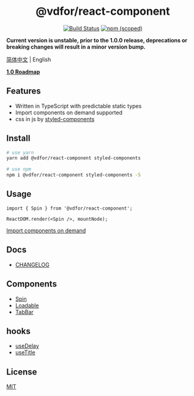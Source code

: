 <h1 align='center'>@vdfor/react-component</h1>

<div align='center'>

[![Build Status](https://travis-ci.org/vdfor/react-component.svg?branch=master)](https://travis-ci.org/vdfor/react-component)
[![npm (scoped)](https://img.shields.io/npm/v/@vdfor/react-component.svg)](https://www.npmjs.com/package/@vdfor/react-component)

</div>

**Current version is unstable, prior to the 1.0.0 release, deprecations or breaking changes will result in a minor version bump.**

[简体中文](./README.md) | English

**[1.0 Roadmap](https://github.com/vdfor/react-component/issues/1)**

## Features

+ Written in TypeScript with predictable static types
+ Import components on demand supported
+ css in js by [styled-components](https://github.com/styled-components/styled-components)

## Install

```bash
# use yarn
yarn add @vdfor/react-component styled-components

# use npm
npm i @vdfor/react-component styled-components -S
```

## Usage

```tsx
import { Spin } from '@vdfor/react-component';

ReactDOM.render(<Spin />, mountNode);
```

[Import components on demand](./docs/use-babel-plugin-import.md)

## Docs

+ [CHANGELOG](./CHANGELOG.md)

## Components

+ [Spin](./src/Spin)
+ [Loadable](./src/Loadable)
+ [TabBar](./src/TabBar)

## hooks

+ [useDelay](./src/useDelay)
+ [useTitle](./src/useTitle)

## License

[MIT](./License)